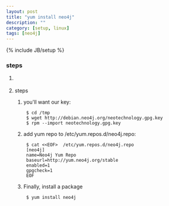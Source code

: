 ```yaml
---
layout: post
title: "yum install neo4j"
description: ""
category: [setup, linux]
tags: [neo4j]
---
```

{% include JB/setup %}


### steps

1. [](http://yum.neo4j.org/stable/?_ga=1.16221429.2122739151.1491729992)

1. steps

	1. you'll want our key:

			$ cd /tmp
			$ wget http://debian.neo4j.org/neotechnology.gpg.key
			$ rpm --import neotechnology.gpg.key

	1. add yum repo to /etc/yum.repos.d/neo4j.repo:

			$ cat <<EOF>  /etc/yum.repos.d/neo4j.repo
			[neo4j]
			name=Neo4j Yum Repo
			baseurl=http://yum.neo4j.org/stable
			enabled=1
			gpgcheck=1
			EOF

	1. Finally, install a package

			$ yum install neo4j
